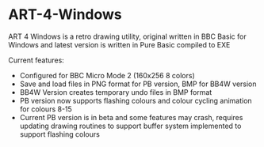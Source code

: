 # ART-4-Windows
ART 4 Windows is a retro drawing utility, original written in BBC Basic for Windows and latest version is written in Pure Basic compiled to EXE

Current features:
* Configured for BBC Micro Mode 2 (160x256 8 colors)
* Save and load files in PNG format for PB version, BMP for BB4W version
* BB4W Version creates temporary undo files in BMP format
* PB version now supports flashing colours and colour cycling animation for colours 8-15
* Current PB version is in beta and some features may crash, requires updating drawing routines to support buffer system implemented to support flashing colours
